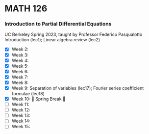 # MATH 126
### Introduction to Partial Differential Equations
UC Berkeley Spring 2023, taught by Professor Federico Pasqualotto
Introduction (lec1); Linear algebra review (lec2)
- [x] Week 2: 
- [x] Week 3:
- [x] Week 4:
- [x] Week 5:
- [x] Week 6:
- [x] Week 7:
- [x] Week 8: 
- [x] Week 9: Separation of variables (lec17); Fourier series coefficient formulae (lec18)
- [x] Week 10: 🍃 Spring Break 🍃
- [ ] Week 11:
- [ ] Week 12: 
- [ ] Week 13:
- [ ] Week 14:
- [ ] Week 15:
